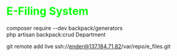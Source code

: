 <h1 style="color: #00FF00">E-Filing System</h1>


composer require --dev backpack/generators <br />
php artisan backpack:crud Department


git remote add live ssh://ender@137.184.71.82/var/repo/e_files.git
